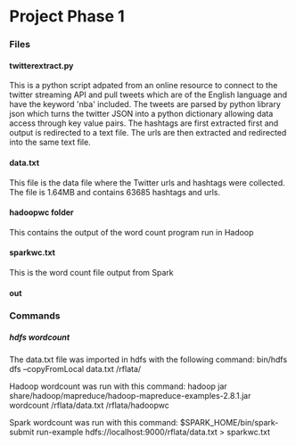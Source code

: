 # Project Phase 1

### Files
#### twitterextract.py
This is a python script adpated from an online resource to connect to the twitter streaming API and pull tweets which are of the English language and have the keyword 'nba' included. The tweets are parsed by python library json which turns the twitter JSON into a python dictionary allowing data access through key value pairs. The hashtags are first extracted first and output is redirected to a text file. The urls are then extracted and redirected into the same text file. 

#### data.txt
This file is the data file where the Twitter urls and hashtags were collected. The file is 1.64MB and contains 63685 hashtags and urls.

#### hadoopwc folder
This contains the output of the word count program run in Hadoop

#### sparkwc.txt
This is the word count file output from Spark
#### out

### Commands
##### hdfs wordcount
The data.txt file was imported in hdfs with the following command:
bin/hdfs dfs –copyFromLocal data.txt /rflata/

Hadoop wordcount was run with this command:
hadoop jar share/hadoop/mapreduce/hadoop-mapreduce-examples-2.8.1.jar wordcount /rflata/data.txt /rflata/hadoopwc

Spark wordcount was run with this command:
$SPARK_HOME/bin/spark-submit run-example hdfs://localhost:9000/rflata/data.txt > sparkwc.txt

